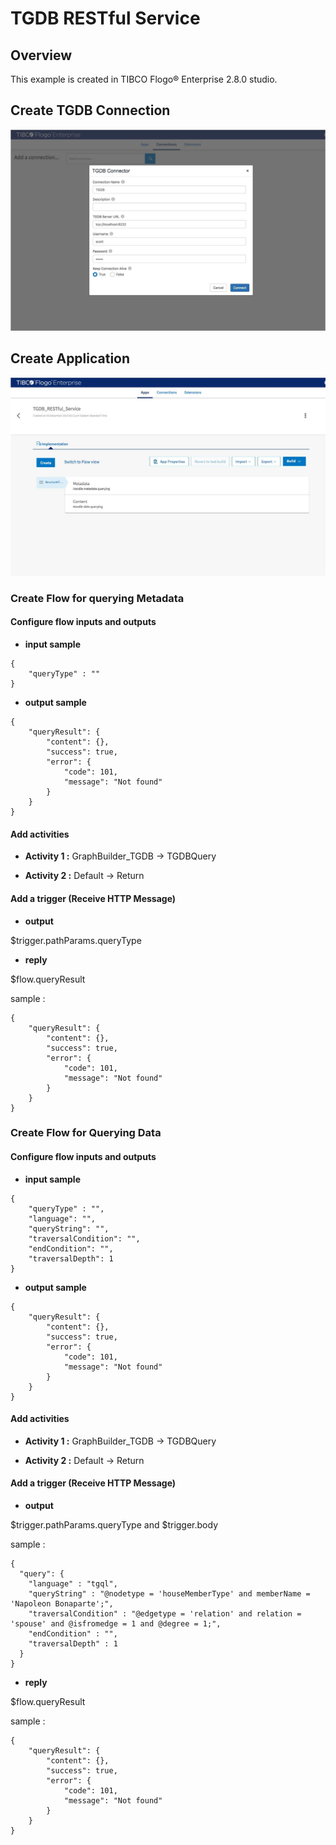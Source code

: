 # TGDB RESTful Service

## Overview

This example is created in TIBCO Flogo® Enterprise 2.8.0 studio. 

## Create TGDB Connection

![create_connection](create_connection.jpg)

## Create Application

![create_application](create_application.jpg)

### Create Flow for querying Metadata 

#### Configure flow inputs and outputs

- **input sample** 
```
{
    "queryType" : ""
}
```
- **output sample**
```
{
    "queryResult": {
        "content": {},
        "success": true,
        "error": {
            "code": 101,
            "message": "Not found"
        }
    }
}
```
#### Add activities

- **Activity 1 :**
GraphBuilder_TGDB -> TGDBQuery

- **Activity 2 :**
Default -> Return

#### Add a trigger (Receive HTTP Message)

- **output**

$trigger.pathParams.queryType

- **reply**

$flow.queryResult

sample : 
```
{
    "queryResult": {
        "content": {},
        "success": true,
        "error": {
            "code": 101,
            "message": "Not found"
        }
    }
}
```
### Create Flow for Querying Data 

#### Configure flow inputs and outputs

- **input sample**
```
{
    "queryType" : "",
    "language": "",
    "queryString": "",
    "traversalCondition": "",
    "endCondition": "",
    "traversalDepth": 1
}
```
- **output sample**
```
{
    "queryResult": {
        "content": {},
        "success": true,
        "error": {
            "code": 101,
            "message": "Not found"
        }
    }
}
```
#### Add activities

- **Activity 1 :**
GraphBuilder_TGDB -> TGDBQuery

- **Activity 2 :**
Default -> Return

#### Add a trigger (Receive HTTP Message)

- **output**

$trigger.pathParams.queryType
 and 
$trigger.body

sample :
```
{
  "query": {
  	"language" : "tgql",
    "queryString" : "@nodetype = 'houseMemberType' and memberName = 'Napoleon Bonaparte';",
    "traversalCondition" : "@edgetype = 'relation' and relation = 'spouse' and @isfromedge = 1 and @degree = 1;",
    "endCondition" : "",
	"traversalDepth" : 1
  }
}
```
- **reply**

$flow.queryResult

sample : 
```
{
    "queryResult": {
        "content": {},
        "success": true,
        "error": {
            "code": 101,
            "message": "Not found"
        }
    }
}
```
